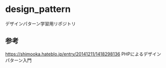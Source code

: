 # design_pattern
デザインパターン学習用リポジトリ

## 参考
https://shimooka.hateblo.jp/entry/20141211/1418298136
PHPによるデザインパターン入門
